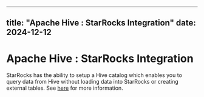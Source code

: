 ---

title: "Apache Hive : StarRocks Integration"
date: 2024-12-12
----------------

# Apache Hive : StarRocks Integration

StarRocks has the ability to setup a Hive catalog which enables you to query data from Hive without loading data into StarRocks or creating external tables. See [here](https://docs.starrocks.io/en-us/latest/data_source/catalog/hive_catalog) for more information. 

